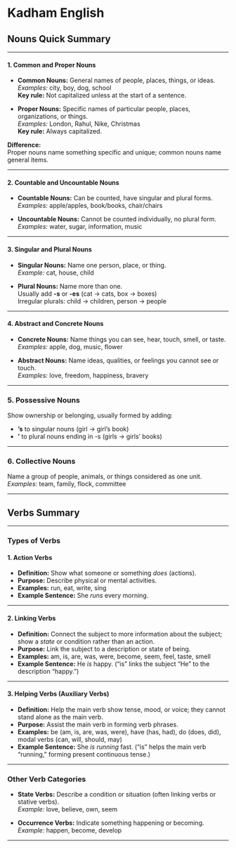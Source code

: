 # Kadham English

## Nouns Quick Summary

---

#### 1. Common and Proper Nouns

- **Common Nouns:** General names of people, places, things, or ideas.  
  *Examples:* city, boy, dog, school  
  **Key rule:** Not capitalized unless at the start of a sentence.

- **Proper Nouns:** Specific names of particular people, places, organizations, or things.  
  *Examples:* London, Rahul, Nike, Christmas  
  **Key rule:** Always capitalized.

**Difference:**  
Proper nouns name something specific and unique; common nouns name general items.

---

#### 2. Countable and Uncountable Nouns

- **Countable Nouns:** Can be counted, have singular and plural forms.  
  *Examples:* apple/apples, book/books, chair/chairs

- **Uncountable Nouns:** Cannot be counted individually, no plural form.  
  *Examples:* water, sugar, information, music

---

#### 3. Singular and Plural Nouns

- **Singular Nouns:** Name one person, place, or thing.  
  *Example:* cat, house, child

- **Plural Nouns:** Name more than one.  
  Usually add **-s** or **-es** (cat → cats, box → boxes)  
  Irregular plurals: child → children, person → people

---

#### 4. Abstract and Concrete Nouns

- **Concrete Nouns:** Name things you can see, hear, touch, smell, or taste.  
  *Examples:* apple, dog, music, flower

- **Abstract Nouns:** Name ideas, qualities, or feelings you cannot see or touch.  
  *Examples:* love, freedom, happiness, bravery

---

### 5. Possessive Nouns

Show ownership or belonging, usually formed by adding:  
- **’s** to singular nouns (girl → girl’s book)  
- **’** to plural nouns ending in -s (girls → girls’ books)

---

### 6. Collective Nouns

Name a group of people, animals, or things considered as one unit.  
*Examples:* team, family, flock, committee

---

## Verbs Summary

---

### Types of Verbs

#### 1. Action Verbs
- **Definition:** Show what someone or something *does* (actions).
- **Purpose:** Describe physical or mental activities.
- **Examples:** run, eat, write, sing
- **Example Sentence:** She *runs* every morning.

---

#### 2. Linking Verbs
- **Definition:** Connect the subject to more information about the subject; show a *state* or condition rather than an action.
- **Purpose:** Link the subject to a description or state of being.
- **Examples:** am, is, are, was, were, become, seem, feel, taste, smell
- **Example Sentence:** He *is* happy. (“is” links the subject “He” to the description “happy.”)

---

#### 3. Helping Verbs (Auxiliary Verbs)
- **Definition:** Help the main verb show tense, mood, or voice; they cannot stand alone as the main verb.
- **Purpose:** Assist the main verb in forming verb phrases.
- **Examples:** be (am, is, are, was, were), have (has, had), do (does, did), modal verbs (can, will, should, may)
- **Example Sentence:** She *is running* fast. (“is” helps the main verb “running,” forming present continuous tense.)

---

### Other Verb Categories

- **State Verbs:** Describe a condition or situation (often linking verbs or stative verbs).  
  *Example:* love, believe, own, seem

- **Occurrence Verbs:** Indicate something happening or becoming.  
  *Example:* happen, become, develop

---

```

